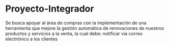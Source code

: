 # Proyecto-Integrador
Se busca apoyar al área de compras con la implementación de una herramienta que mejore la gestión automática de renovaciones de nuestros productos y servicios a la venta, la cual debe: notificar vía correo electrónico a los clientes
